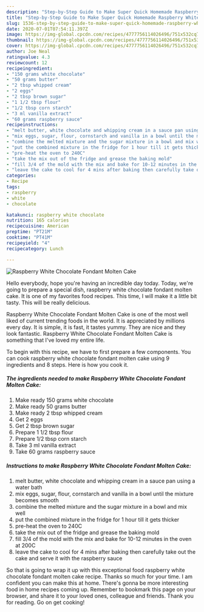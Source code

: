 ```yaml
---
description: "Step-by-Step Guide to Make Super Quick Homemade Raspberry White Chocolate Fondant Molten Cake"
title: "Step-by-Step Guide to Make Super Quick Homemade Raspberry White Chocolate Fondant Molten Cake"
slug: 1536-step-by-step-guide-to-make-super-quick-homemade-raspberry-white-chocolate-fondant-molten-cake
date: 2020-07-01T07:54:11.397Z
image: https://img-global.cpcdn.com/recipes/4777756114026496/751x532cq70/raspberry-white-chocolate-fondant-molten-cake-recipe-main-photo.jpg
thumbnail: https://img-global.cpcdn.com/recipes/4777756114026496/751x532cq70/raspberry-white-chocolate-fondant-molten-cake-recipe-main-photo.jpg
cover: https://img-global.cpcdn.com/recipes/4777756114026496/751x532cq70/raspberry-white-chocolate-fondant-molten-cake-recipe-main-photo.jpg
author: Joe Neal
ratingvalue: 4.3
reviewcount: 12
recipeingredient:
- "150 grams white chocolate"
- "50 grams butter"
- "2 tbsp whipped cream"
- "2 eggs"
- "2 tbsp brown sugar"
- "1 1/2 tbsp flour"
- "1/2 tbsp corn starch"
- "3 ml vanilla extract"
- "60 grams raspberry sauce"
recipeinstructions:
- "melt butter, white chocolate and whipping cream in a sauce pan using a water bath"
- "mix eggs, sugar, flour, cornstarch and vanilla in a bowl until the mixture becomes smooth"
- "combine the melted mixture and the sugar mixture in a bowl and mix well"
- "put the combined mixture in the fridge for 1 hour till it gets thicker"
- "pre-heat the oven to 240C"
- "take the mix out of the fridge and grease the baking mold"
- "fill 3/4 of the mold with the mix and bake for 10-12 minutes in the oven at 200C"
- "leave the cake to cool for 4 mins after baking then carefully take out the cake and serve it with the raspberry sauce"
categories:
- Recipe
tags:
- raspberry
- white
- chocolate

katakunci: raspberry white chocolate 
nutrition: 165 calories
recipecuisine: American
preptime: "PT21M"
cooktime: "PT41M"
recipeyield: "4"
recipecategory: Lunch

---
```



![Raspberry White Chocolate Fondant Molten Cake](https://img-global.cpcdn.com/recipes/4777756114026496/751x532cq70/raspberry-white-chocolate-fondant-molten-cake-recipe-main-photo.jpg)

Hello everybody, hope you're having an incredible day today. Today, we're going to prepare a special dish, raspberry white chocolate fondant molten cake. It is one of my favorites food recipes. This time, I will make it a little bit tasty. This will be really delicious.

Raspberry White Chocolate Fondant Molten Cake is one of the most well liked of current trending foods in the world. It is appreciated by millions every day. It is simple, it is fast, it tastes yummy. They are nice and they look fantastic. Raspberry White Chocolate Fondant Molten Cake is something that I've loved my entire life.




To begin with this recipe, we have to first prepare a few components. You can cook raspberry white chocolate fondant molten cake using 9 ingredients and 8 steps. Here is how you cook it.

<!--inarticleads1-->

##### The ingredients needed to make Raspberry White Chocolate Fondant Molten Cake:

1. Make ready 150 grams white chocolate
1. Make ready 50 grams butter
1. Make ready 2 tbsp whipped cream
1. Get 2 eggs
1. Get 2 tbsp brown sugar
1. Prepare 1 1/2 tbsp flour
1. Prepare 1/2 tbsp corn starch
1. Take 3 ml vanilla extract
1. Take 60 grams raspberry sauce




<!--inarticleads2-->

##### Instructions to make Raspberry White Chocolate Fondant Molten Cake:

1. melt butter, white chocolate and whipping cream in a sauce pan using a water bath
1. mix eggs, sugar, flour, cornstarch and vanilla in a bowl until the mixture becomes smooth
1. combine the melted mixture and the sugar mixture in a bowl and mix well
1. put the combined mixture in the fridge for 1 hour till it gets thicker
1. pre-heat the oven to 240C
1. take the mix out of the fridge and grease the baking mold
1. fill 3/4 of the mold with the mix and bake for 10-12 minutes in the oven at 200C
1. leave the cake to cool for 4 mins after baking then carefully take out the cake and serve it with the raspberry sauce




So that is going to wrap it up with this exceptional food raspberry white chocolate fondant molten cake recipe. Thanks so much for your time. I am confident you can make this at home. There's gonna be more interesting food in home recipes coming up. Remember to bookmark this page on your browser, and share it to your loved ones, colleague and friends. Thank you for reading. Go on get cooking!
